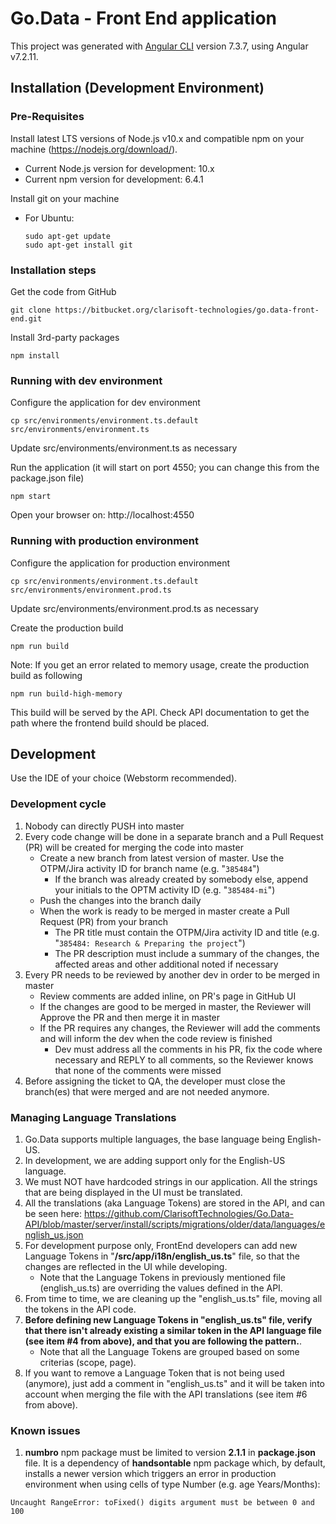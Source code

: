 # Go.Data - Front End application

This project was generated with [Angular CLI](https://github.com/angular/angular-cli) version 7.3.7, using Angular v7.2.11.

## Installation (Development Environment)

### Pre-Requisites

Install latest LTS versions of Node.js v10.x and compatible npm on your machine (https://nodejs.org/download/).

- Current Node.js version for development: 10.x
- Current npm version for development: 6.4.1

Install git on your machine
- For Ubuntu:

   ```
   sudo apt-get update
   sudo apt-get install git
   ```

### Installation steps

Get the code from GitHub

    git clone https://bitbucket.org/clarisoft-technologies/go.data-front-end.git

Install 3rd-party packages

    npm install

### Running with dev environment

Configure the application for dev environment

    cp src/environments/environment.ts.default src/environments/environment.ts

Update src/environments/environment.ts as necessary  

Run the application (it will start on port 4550; you can change this from the package.json file)

    npm start

Open your browser on: http://localhost:4550

### Running with production environment

Configure the application for production environment

    cp src/environments/environment.ts.default src/environments/environment.prod.ts

Update src/environments/environment.prod.ts as necessary  

Create the production build

    npm run build

Note: If you get an error related to memory usage, create the production build as following

    npm run build-high-memory

This build will be served by the API. Check API documentation to get the path where the frontend build should be placed. 

## Development

Use the IDE of your choice (Webstorm recommended).

### Development cycle

1. Nobody can directly PUSH into master
2. Every code change will be done in a separate branch and a Pull Request (PR) will be created for merging the code into master
    - Create a new branch from latest version of master. Use the OTPM/Jira activity ID for branch name (e.g. "```385484```")
        - If the branch was already created by somebody else, append your initials to the OPTM activity ID (e.g. "```385484-mi```")
    - Push the changes into the branch daily
    - When the work is ready to be merged in master create a Pull Request (PR) from your branch
        - The PR title must contain the OTPM/Jira activity ID and title (e.g. "```385484: Research & Preparing the project```")
        - The PR description must include a summary of the changes, the affected areas and other additional noted if necessary
3. Every PR needs to be reviewed by another dev in order to be merged in master
    - Review comments are added inline, on PR's page in GitHub UI
    - If the changes are good to be merged in master, the Reviewer will Approve the PR and then merge it in master
    - If the PR requires any changes, the Reviewer will add the comments and will inform the dev when the code review is finished
        - Dev must address all the comments in his PR, fix the code where necessary and REPLY to all comments, so the Reviewer knows that none of the comments were missed
4. Before assigning the ticket to QA, the developer must close the branch(es) that were merged and are not needed anymore.

### Managing Language Translations

1. Go.Data supports multiple languages, the base language being English-US.
2. In development, we are adding support only for the English-US language.
3. We must NOT have hardcoded strings in our application. All the strings that are being displayed in the UI must be translated.
4. All the translations (aka Language Tokens) are stored in the API, and can be seen here: https://github.com/ClarisoftTechnologies/Go.Data-API/blob/master/server/install/scripts/migrations/older/data/languages/english_us.json
5. For development purpose only, FrontEnd developers can add new Language Tokens in "**/src/app/i18n/english_us.ts**" file, so that the changes are reflected in the UI while developing.
   - Note that the Language Tokens in previously mentioned file (english_us.ts) are overriding the values defined in the API.
6. From time to time, we are cleaning up the "english_us.ts" file, moving all the tokens in the API code.
7. **Before defining new Language Tokens in "english_us.ts" file, verify that there isn't already existing a similar token in the API language file (see item #4 from above), and that you are following the pattern.**. 
   - Note that all the Language Tokens are grouped based on some criterias (scope, page).
8. If you want to remove a Language Token that is not being used (anymore), just add a comment in "english_us.ts" and it will be taken into account when merging the file with the API translations (see item #6 from above).

### Known issues

1. **numbro** npm package must be limited to version **2.1.1** in **package.json** file. It is a dependency of **handsontable** npm package which, by default, installs a newer version which triggers an error in production environment when using cells of type Number (e.g. age Years/Months):
```
Uncaught RangeError: toFixed() digits argument must be between 0 and 100
``` 

